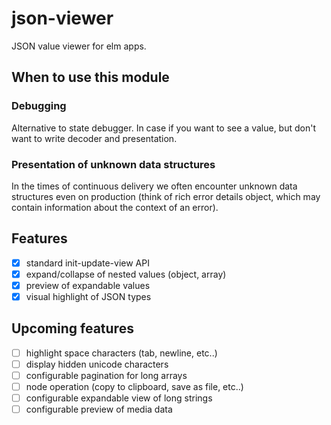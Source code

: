 # json-viewer

JSON value viewer for elm apps.

## When to use this module

### Debugging

Alternative to state debugger. In case if you want to see a value, but don't want to write decoder and presentation.

### Presentation of unknown data structures

In the times of continuous delivery we often encounter unknown data structures even on production (think of rich error details object, which may contain information about the context of an error).

## Features

- [x] standard init-update-view API
- [x] expand/collapse of nested values (object, array)
- [x] preview of expandable values
- [x] visual highlight of JSON types

## Upcoming features

- [ ] highlight space characters (tab, newline, etc..)
- [ ] display hidden unicode characters
- [ ] configurable pagination for long arrays
- [ ] node operation (copy to clipboard, save as file, etc..)
- [ ] configurable expandable view of long strings
- [ ] configurable preview of media data
